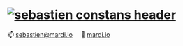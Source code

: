 # [![sebastien constans header](https://mardi.io/cloud/ban.jpg)](https://mardi.io)


 📫&nbsp;sebastien@mardi.io
 &nbsp;&nbsp;&nbsp;
 🔎&nbsp;[mardi.io](https://mardi.io)

<!--
**sebcnst/sebcnst** is a ✨ _special_ ✨ repository because its `README.md` (this file) appears on your GitHub profile.

Here are some ideas to get you started:

- 🔭 I’m currently working on ...
- 🌱 I’m currently learning ...
- 👯 I’m looking to collaborate on ...
- 🤔 I’m looking for help with ...
- 💬 Ask me about ...
- 📫 How to reach me: ...
- 😄 Pronouns: ...
- ⚡ Fun fact: ...
-->
